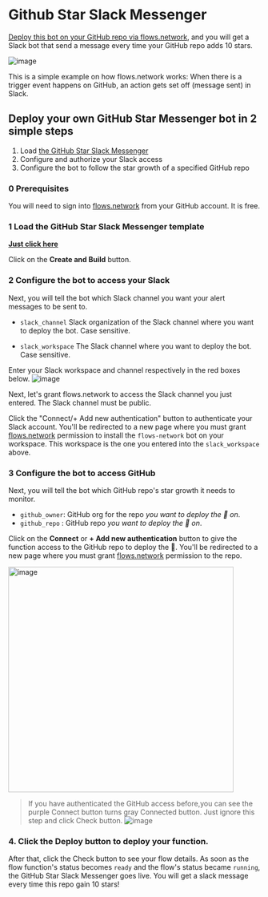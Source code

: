 # Github Star Slack Messenger

[Deploy this bot on your GitHub repo via flows.network](#deploy-Github-Star-Slack-Messenger-on-your-channel), and you will get a Slack bot that send a message every time your GitHub repo adds 10 stars.

![image](https://user-images.githubusercontent.com/37167103/227172232-e7778f4c-18dc-4eeb-a5f3-6e616bd45e2c.png)

This is a simple example on how flows.network works: When there is a trigger event happens on GitHub, an action gets set off (message sent) in Slack.

## Deploy your own GitHub Star Messenger bot in 2 simple steps

1. Load [the GitHub Star Slack Messenger](https://flows.network/flow/createByTemplate/ten-github-star-slack-messenger)
2. Configure and authorize your Slack access
3. Configure the bot to follow the star growth of a specified GitHub repo

### 0 Prerequisites

You will need to sign into [flows.network](https://flows.network/) from your GitHub account. It is free.

### 1 Load the GitHub Star Slack Messenger template

[**Just click here**](https://flows.network/flow/createByTemplate/ten-github-star-slack-messenger)

Click on the **Create and Build** button.

### 2 Configure the bot to access your Slack


Next, you will tell the bot which Slack channel you want your alert messages to be sent to.

* `slack_channel`
Slack organization of the Slack channel where you want to deploy the bot. Case sensitive.

* `slack_workspace`
The Slack channel where you want to deploy the bot. Case sensitive.

Enter your Slack workspace and channel respectively in the red boxes below.
![image](https://github.com/flows-network/github-star-slack-messenger/assets/45785633/0d9ac244-f327-4366-972c-47ef05472057)


Next, let's grant flows.network to access the Slack channel you just entered. The Slack channel must be public.

Click the "Connect/+ Add new authentication" button to authenticate your Slack account. You'll be redirected to a new page where you must grant [flows.network](https://flows.network/) permission to install the `flows-network` bot on your workspace. This workspace is the one you entered into the `slack_workspace` above.


### 3 Configure the bot to access GitHub

Next, you will tell the bot which GitHub repo's star growth it needs to monitor.

* `github_owner`: GitHub org for the repo *you want to deploy the 🤖 on*.
* `github_repo` : GitHub repo *you want to deploy the 🤖 on*.

Click on the **Connect** or **+ Add new authentication** button to give the function access to the GitHub repo to deploy the 🤖. You'll be redirected to a new page where you must grant [flows.network](https://flows.network/) permission to the repo.

[<img width="450" alt="image" src="https://github.com/flows-network/github-pr-summary/assets/45785633/6cefff19-9eeb-4533-a20b-03c6a9c89473">](https://github.com/flows-network/github-pr-summary/assets/45785633/6cefff19-9eeb-4533-a20b-03c6a9c89473)


> If you have authenticated the GitHub access before,you can see the purple Connect button turns gray Connected button. Just ignore this step and click Check button.
![image](https://github.com/flows-network/github-star-slack-messenger/assets/37167103/64bc8924-b47f-4c1c-b152-05b181f2cdea)

### 4. Click the Deploy button to deploy your function.

After that, click the Check button to see your flow details. As soon as the flow function's status becomes `ready` and the flow's status became `running`, the GitHub Star Slack Messenger goes live. You will get a slack message every time this repo gain 10 stars!


